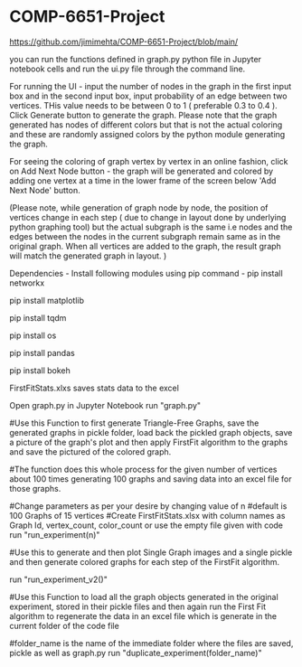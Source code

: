 # COMP-6651-Project

https://github.com/jimimehta/COMP-6651-Project/blob/main/

you can run the functions defined in graph.py python file in Jupyter notebook cells and run the ui.py file through the command line.

For running the UI - input the number of nodes in the graph in the first input box and in the second input box, input probability of an edge between two vertices. THis value needs to be between 0 to 1 ( preferable 0.3 to 0.4 ). Click Generate button to generate the graph. Please note that the graph generated has nodes of different colors but that is not the actual coloring and these are randomly assigned colors by the python module generating the graph.

For seeing the coloring of graph vertex by vertex in an online fashion, click on Add Next Node button - the graph will be generated and colored by adding one vertex at a time in the lower frame of the screen below 'Add Next Node' button.

(Please note, while generation of graph node by node, the position of vertices change in each step ( due to change in layout done by underlying python graphing tool) but the actual subgraph is the same i.e nodes and the edges between the nodes in the current subgraph remain same as in the original graph. When all vertices are added to the graph, the result graph will match the generated graph in layout. )

Dependencies - Install following modules using pip command -
pip install networkx

pip install matplotlib

pip install tqdm

pip install os

pip install pandas

pip install bokeh

FirstFitStats.xlxs saves stats data to the excel

Open graph.py in Jupyter Notebook
run "graph.py"

#Use this Function to first generate Triangle-Free Graphs, save the generated graphs in pickle folder, load back the pickled graph objects, save a picture of the graph's plot and then apply FirstFit algorithm to the graphs and save the pictured of the colored graph.

#The function does this whole process for the given number of vertices about 100 times generating 100 graphs and saving data into an excel file for those graphs.

#Change parameters as per your desire by changing value of n
#default is 100 Graphs of 15 vertices
#Create FirstFitStats.xlsx with column names as Graph Id, vertex_count, color_count or use the empty file given with code
run "run_experiment(n)"

#Use this to generate and then plot Single Graph images and a single pickle and then generate colored graphs for each step of the FirstFit algorithm.
    
run "run_experiment_v2()"

#Use this Function to load all the graph objects generated in the original experiment, stored in their pickle files and then again run the First Fit algorithm to regenerate the data in an excel file which is generate in the current folder of the code file

#folder_name is the name of the immediate folder where the files are saved, pickle as well as graph.py
run "duplicate_experiment(folder_name)"


